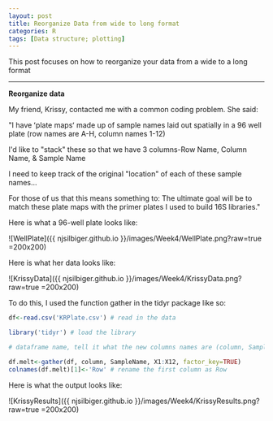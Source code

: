 ```yaml
---
layout: post
title: Reorganize Data from wide to long format
categories: R
tags: [Data structure; plotting]
---
```

This post focuses on how to reorganize your data from a wide to a long format

----------

**Reorganize data** 

My friend, Krissy, contacted me with a common coding problem.  She said:


"I have ʻplate mapsʻ made up of sample names laid out spatially in a 96 well plate (row names are A-H, column names 1-12) 

I'd like to "stack" these so that we have 3 columns-Row Name, Column Name, & Sample Name

I need to keep track of the original "location" of each of these sample names...

For those of us that this means something to: The ultimate goal will be to match these plate maps with the primer plates I used to build 16S libraries."

Here is what a 96-well plate looks like:

![WellPlate]({{ njsilbiger.github.io }}/images/Week4/WellPlate.png?raw=true =200x200)

Here is what her data looks like:

![KrissyData]({{ njsilbiger.github.io }}/images/Week4/KrissyData.png?raw=true =200x200)

To do this, I used the function gather in the tidyr package like so:

```R
df<-read.csv('KRPlate.csv') # read in the data

library('tidyr') # load the library

# dataframe name, tell it what the new columns names are (column, SampleName), then say what columns you are gathering (X1:X12), and that you want the data to be a factor.

df.melt<-gather(df, column, SampleName, X1:X12, factor_key=TRUE)
colnames(df.melt)[1]<-'Row' # rename the first column as Row
```

Here is what the output looks like:

![KrissyResults]({{ njsilbiger.github.io }}/images/Week4/KrissyResults.png?raw=true =200x200)